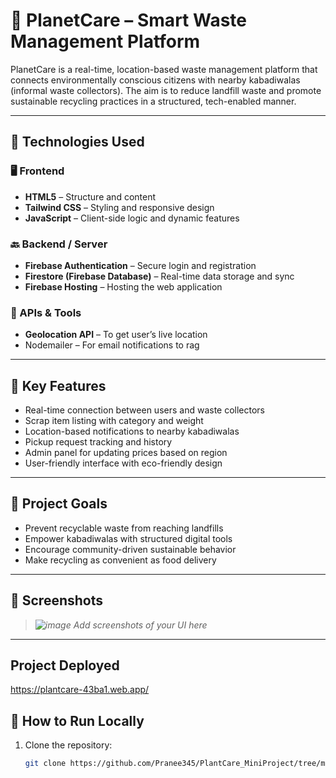# 🌿 PlanetCare – Smart Waste Management Platform

PlanetCare is a real-time, location-based waste management platform that connects environmentally conscious citizens with nearby kabadiwalas (informal waste collectors). The aim is to reduce landfill waste and promote sustainable recycling practices in a structured, tech-enabled manner.

---

## 🔧 Technologies Used

### 🖥️ Frontend
- **HTML5** – Structure and content
- **Tailwind CSS** – Styling and responsive design
- **JavaScript** – Client-side logic and dynamic features

### 🔙 Backend / Server
- **Firebase Authentication** – Secure login and registration
- **Firestore (Firebase Database)** – Real-time data storage and sync
- **Firebase Hosting** – Hosting the web application

### 📍 APIs & Tools
- **Geolocation API** – To get user’s live location
- Nodemailer – For  email notifications to rag

---

## 🧩 Key Features

- Real-time connection between users and waste collectors
- Scrap item listing with category and weight
- Location-based notifications to nearby kabadiwalas
- Pickup request tracking and history
- Admin panel for updating prices based on region
- User-friendly interface with eco-friendly design

---

## 🌱 Project Goals

- Prevent recyclable waste from reaching landfills
- Empower kabadiwalas with structured digital tools
- Encourage community-driven sustainable behavior
- Make recycling as convenient as food delivery

---

## 📸 Screenshots

> _![image](https://github.com/user-attachments/assets/30416e05-5998-4ba4-8775-202494efe1ef)
Add screenshots of your UI here_

---
## Project Deployed
https://plantcare-43ba1.web.app/


## 🚀 How to Run Locally

1. Clone the repository:
   ```bash
   git clone https://github.com/Pranee345/PlantCare_MiniProject/tree/master.git
